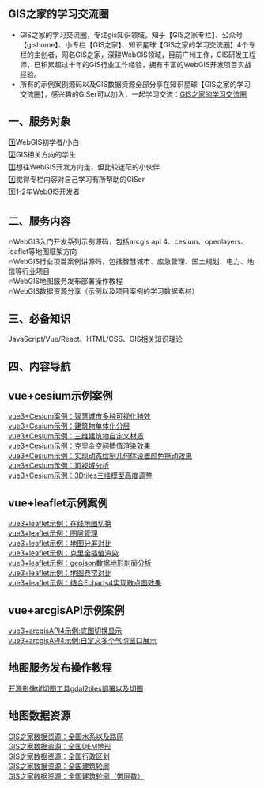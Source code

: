 ## GIS之家的学习交流圈
- GIS之家的学习交流圈，专注gis知识领域。知乎【GIS之家专栏】、公众号【gishome】、小专栏【GIS之家】、知识星球【GIS之家的学习交流圈】4个专栏的主创者，网名GIS之家，深耕WebGIS领域，目前广州工作，GIS研发工程师，已积累超过十年的GIS行业工作经验，拥有丰富的WebGIS开发项目实战经验。  
- 所有的示例案例源码以及GIS数据资源全部分享在知识星球【GIS之家的学习交流圈】，感兴趣的GISer可以加入，一起学习交流：[GIS之家的学习交流圈](https://t.zsxq.com/Ivg49)   

## 一、服务对象  
1️⃣WebGIS初学者/小白  
2️⃣GIS相关方向的学生  
3️⃣想往WebGIS开发方向走，但比较迷茫的小伙伴  
4️⃣觉得专栏内容对自己学习有所帮助的GISer  
5️⃣1-2年WebGIS开发者    

## 二、服务内容  
🔥WebGIS入门开发系列示例源码，包括arcgis api 4、cesium、openlayers、leaflet等地图框架方向  
🔥WebGIS行业项目案例讲源码，包括智慧城市、应急管理、国土规划、电力、地信等行业项目  
🔥WebGIS地图服务发布部署操作教程  
🔥WebGIS数据资源分享（示例以及项目案例的学习数据素材）  

## 三、必备知识 
JavaScript/Vue/React、HTML/CSS、GIS相关知识理论

## 四、内容导航  
## vue+cesium示例案例  
[vue3+Cesium案例：智慧城市多种可视化特效](https://gitee.com/gishome/gis-learning-circle/blob/main/vue+cesium%E7%A4%BA%E4%BE%8B%E6%A1%88%E4%BE%8B%E9%9B%86%E5%90%88/%E6%99%BA%E6%85%A7%E5%9F%8E%E5%B8%82%E5%A4%9A%E7%A7%8D%E5%8F%AF%E8%A7%86%E5%8C%96%E7%89%B9%E6%95%88.md)   
[vue3+Cesium示例：建筑物单体化分层](https://gitee.com/gishome/gis-learning-circle/blob/main/vue+cesium%E7%A4%BA%E4%BE%8B%E6%A1%88%E4%BE%8B%E9%9B%86%E5%90%88/%E5%BB%BA%E7%AD%91%E7%89%A9%E5%8D%95%E4%BD%93%E5%8C%96%E6%95%B4%E6%A0%8B%E5%88%86%E5%B1%82.md)     
[vue3+Cesium示例：三维建筑物自定义材质](https://gitee.com/gishome/gis-learning-circle/blob/main/vue+cesium%E7%A4%BA%E4%BE%8B%E6%A1%88%E4%BE%8B%E9%9B%86%E5%90%88/%E4%B8%89%E7%BB%B4%E5%BB%BA%E7%AD%91%E7%89%A9%E8%87%AA%E5%AE%9A%E4%B9%89%E6%9D%90%E8%B4%A8.md)  
[vue3+Cesium示例：克里金空间插值渲染效果](https://gitee.com/gishome/gis-learning-circle/blob/main/vue+cesium%E7%A4%BA%E4%BE%8B%E6%A1%88%E4%BE%8B%E9%9B%86%E5%90%88/%E5%85%8B%E9%87%8C%E9%87%91%E6%8F%92%E5%80%BC%E7%A9%BA%E9%97%B4%E6%B8%B2%E6%9F%93%E6%95%88%E6%9E%9C.md)  
[vue3+Cesium示例：实现动态绘制几何体设置颜色拖动效果](https://gitee.com/gishome/gis-learning-circle/tree/main/vue+cesium%E7%A4%BA%E4%BE%8B%E6%A1%88%E4%BE%8B%E9%9B%86%E5%90%88/%E5%8A%A8%E6%80%81%E7%BB%98%E5%88%B6%E5%87%A0%E4%BD%95%E4%BD%93)  
[vue3+Cesium示例：可视域分析](https://gitee.com/gishome/gis-learning-circle/blob/main/vue%2Bcesium%E7%A4%BA%E4%BE%8B%E6%A1%88%E4%BE%8B%E9%9B%86%E5%90%88/%E5%8F%AF%E8%A7%86%E5%9F%9F%E5%88%86%E6%9E%90.md)  
[vue3+Cesium示例：3Dtiles三维模型高度调整](https://gitee.com/gishome/gis-learning-circle/tree/main/vue+cesium%E7%A4%BA%E4%BE%8B%E6%A1%88%E4%BE%8B%E9%9B%86%E5%90%88/3Dtiles%E4%B8%89%E7%BB%B4%E6%A8%A1%E5%9E%8B%E9%AB%98%E5%BA%A6%E8%B0%83%E6%95%B4)  

## vue+leaflet示例案例
[vue3+leaflet示例：在线地图切换](https://gitee.com/gishome/gis-learning-circle/tree/main/vue3+leaflet%E7%A4%BA%E4%BE%8B%E6%A1%88%E4%BE%8B%E9%9B%86%E5%90%88/%E5%9C%A8%E7%BA%BF%E5%9C%B0%E5%9B%BE%E5%88%87%E6%8D%A2)   
[vue3+leaflet示例：图层管理](https://gitee.com/gishome/gis-learning-circle/tree/main/vue3+leaflet%E7%A4%BA%E4%BE%8B%E6%A1%88%E4%BE%8B%E9%9B%86%E5%90%88/%E5%9B%BE%E5%B1%82%E7%AE%A1%E7%90%86)   
[vue3+leaflet示例：地图分屏对比](https://gitee.com/gishome/gis-learning-circle/tree/main/vue3+leaflet%E7%A4%BA%E4%BE%8B%E6%A1%88%E4%BE%8B%E9%9B%86%E5%90%88/%E5%9C%B0%E5%9B%BE%E5%88%86%E5%B1%8F%E5%AF%B9%E6%AF%94)  
[vue3+leaflet示例：克里金插值渲染](https://gitee.com/gishome/gis-learning-circle/blob/main/vue3%2Bleaflet%E7%A4%BA%E4%BE%8B%E6%A1%88%E4%BE%8B%E9%9B%86%E5%90%88/%E5%85%8B%E9%87%8C%E9%87%91%E6%8F%92%E5%80%BC%E6%B8%B2%E6%9F%93%E6%98%BE%E7%A4%BA.md)   
[vue3+leaflet示例：geojson数据地形剖面分析](https://gitee.com/gishome/gis-learning-circle/tree/main/vue3+leaflet%E7%A4%BA%E4%BE%8B%E6%A1%88%E4%BE%8B%E9%9B%86%E5%90%88/geojson%E6%95%B0%E6%8D%AE%E5%9C%B0%E5%BD%A2%E5%89%96%E9%9D%A2%E5%88%86%E6%9E%90)   
[vue3+leaflet示例：地图卷帘对比](https://gitee.com/gishome/gis-learning-circle/tree/main/vue3+leaflet%E7%A4%BA%E4%BE%8B%E6%A1%88%E4%BE%8B%E9%9B%86%E5%90%88/%E5%9C%B0%E5%9B%BE%E5%8D%B7%E5%B8%98%E5%AF%B9%E6%AF%94)   
[vue3+leaflet示例：结合Echarts4实现散点图效果](https://gitee.com/gishome/gis-learning-circle/blob/main/vue3+leaflet%E7%A4%BA%E4%BE%8B%E6%A1%88%E4%BE%8B%E9%9B%86%E5%90%88/%E7%BB%93%E5%90%88Echarts4%E5%AE%9E%E7%8E%B0%E6%95%A3%E7%82%B9%E5%9B%BE%E6%95%88%E6%9E%9C.md)   

## vue+arcgisAPI示例案例  
[vue3+arcgisAPI4示例:底图切换显示](https://gitee.com/gishome/gis-learning-circle/tree/main/vue3%2BarcgisAPI4%E7%A4%BA%E4%BE%8B%E6%A1%88%E4%BE%8B%E9%9B%86%E5%90%88/vue3%2BarcgisAPI4%E7%A4%BA%E4%BE%8B%E5%BA%95%E5%9B%BE%E5%88%87%E6%8D%A2%E6%98%BE%E7%A4%BA)  
[vue3+arcgisAPI4示例:自定义多个气泡窗口展示](https://gitee.com/gishome/gis-learning-circle/tree/main/vue3%2BarcgisAPI4%E7%A4%BA%E4%BE%8B%E6%A1%88%E4%BE%8B%E9%9B%86%E5%90%88/vue3%2BarcgisAPI4%E7%A4%BA%E4%BE%8B%E5%BA%95%E5%9B%BE%E5%88%87%E6%8D%A2%E6%98%BE%E7%A4%BA)  

## 地图服务发布操作教程 
[开源影像tif切图工具gdal2tiles部署以及切图](https://gitee.com/gishome/gis-learning-circle/blob/main/%E5%9C%B0%E5%9B%BE%E6%9C%8D%E5%8A%A1%E5%8F%91%E5%B8%83%E6%93%8D%E4%BD%9C%E6%95%99%E7%A8%8B/%E5%BC%80%E6%BA%90%E5%BD%B1%E5%83%8Ftif%E5%88%87%E5%9B%BE%E5%B7%A5%E5%85%B7gdal2tiles%E9%83%A8%E7%BD%B2%E4%BB%A5%E5%8F%8A%E5%88%87%E5%9B%BE.md)  

## 地图数据资源
[GIS之家数据资源：全国水系以及路网](https://gitee.com/gishome/gis-learning-circle/blob/main/GIS%E6%95%B0%E6%8D%AE%E8%B5%84%E6%BA%90/%E5%85%A8%E5%9B%BD%E8%B7%AF%E7%BD%91%E4%BB%A5%E5%8F%8A%E6%B0%B4%E7%B3%BB.md)   
[GIS之家数据资源：全国DEM地形](https://gitee.com/gishome/gis-learning-circle/blob/main/GIS%E6%95%B0%E6%8D%AE%E8%B5%84%E6%BA%90/DEM%E5%9C%B0%E5%BD%A2.md)   
[GIS之家数据资源：全国行政区划](https://gitee.com/gishome/gis-learning-circle/blob/main/GIS%E6%95%B0%E6%8D%AE%E8%B5%84%E6%BA%90/%E5%85%A8%E5%9B%BD%E8%A1%8C%E6%94%BF%E5%8C%BA%E5%88%92.md)   
[GIS之家数据资源：全国建筑轮廓](https://gitee.com/gishome/gis-learning-circle/blob/main/GIS%E6%95%B0%E6%8D%AE%E8%B5%84%E6%BA%90/%E5%85%A8%E5%9B%BD%E5%BB%BA%E7%AD%91%E8%BD%AE%E5%BB%93.md)   
[GIS之家数据资源：全国建筑轮廓（带层数）](https://gitee.com/gishome/gis-learning-circle/blob/main/GIS%E6%95%B0%E6%8D%AE%E8%B5%84%E6%BA%90/%E5%85%A8%E5%9B%BD%E5%BB%BA%E7%AD%91%E8%BD%AE%E5%BB%93%EF%BC%88%E5%B8%A6%E5%B1%82%E6%95%B0%EF%BC%89.md) 
